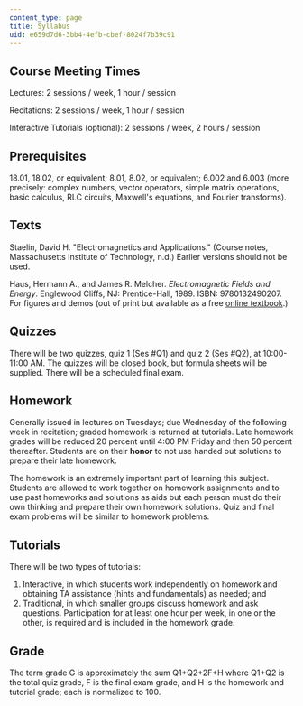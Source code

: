```yaml
---
content_type: page
title: Syllabus
uid: e659d7d6-3bb4-4efb-cbef-8024f7b39c91
---
```


Course Meeting Times
--------------------

Lectures: 2 sessions / week, 1 hour / session

Recitations: 2 sessions / week, 1 hour / session

Interactive Tutorials (optional): 2 sessions / week, 2 hours / session

Prerequisites
-------------

18.01, 18.02, or equivalent; 8.01, 8.02, or equivalent; 6.002 and 6.003 (more precisely: complex numbers, vector operators, simple matrix operations, basic calculus, RLC circuits, Maxwell's equations, and Fourier transforms).

Texts
-----

Staelin, David H. "Electromagnetics and Applications." (Course notes, Massachusetts Institute of Technology, n.d.) Earlier versions should not be used.

Haus, Hermann A., and James R. Melcher. _Electromagnetic Fields and Energy_. Englewood Cliffs, NJ: Prentice-Hall, 1989. ISBN: 9780132490207. For figures and demos (out of print but available as a free [online textbook](/courses/res-6-001-electromagnetic-fields-and-energy-spring-2008).)

Quizzes
-------

There will be two quizzes, quiz 1 (Ses #Q1) and quiz 2 (Ses #Q2), at 10:00-11:00 AM. The quizzes will be closed book, but formula sheets will be supplied. There will be a scheduled final exam.

Homework
--------

Generally issued in lectures on Tuesdays; due Wednesday of the following week in recitation; graded homework is returned at tutorials. Late homework grades will be reduced 20 percent until 4:00 PM Friday and then 50 percent thereafter. Students are on their **honor** to not use handed out solutions to prepare their late homework.

The homework is an extremely important part of learning this subject. Students are allowed to work together on homework assignments and to use past homeworks and solutions as aids but each person must do their own thinking and prepare their own homework solutions. Quiz and final exam problems will be similar to homework problems.

Tutorials
---------

There will be two types of tutorials:

1.  Interactive, in which students work independently on homework and obtaining TA assistance (hints and fundamentals) as needed; and
2.  Traditional, in which smaller groups discuss homework and ask questions. Participation for at least one hour per week, in one or the other, is required and is included in the homework grade.

Grade
-----

The term grade G is approximately the sum Q1+Q2+2F+H where Q1+Q2 is the total quiz grade, F is the final exam grade, and H is the homework and tutorial grade; each is normalized to 100.